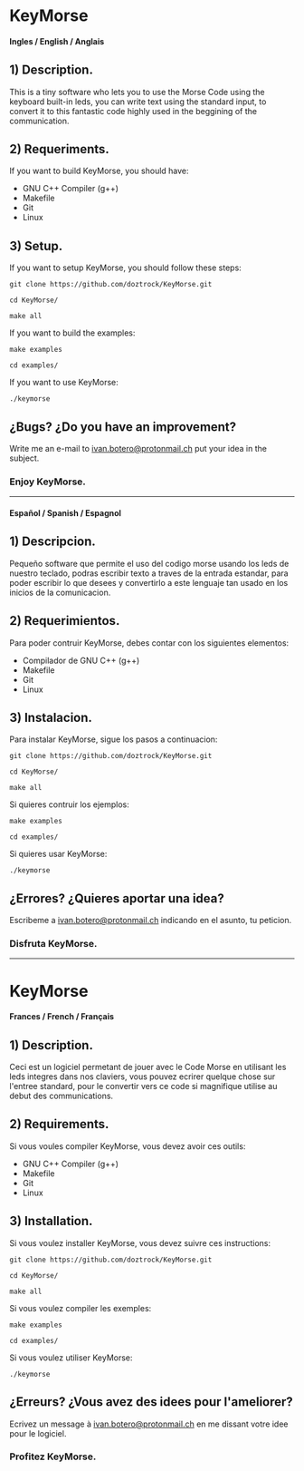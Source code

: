 # KeyMorse

#### Ingles / English / Anglais

## 1) Description.

This is a tiny software who lets you to use the Morse Code using the keyboard built-in leds, you can write text using the standard input, to convert it to this fantastic code highly used  in the beggining of the communication.

## 2) Requeriments.

If you want to build KeyMorse, you should have: 

- GNU C++ Compiler (g++)
- Makefile
- Git
- Linux

## 3) Setup.

If you want to setup KeyMorse, you should follow these steps:

`git clone https://github.com/doztrock/KeyMorse.git`

`cd KeyMorse/`

`make all`

If you want to build the examples:

`make examples`

`cd examples/`

If you want to use KeyMorse:

`./keymorse`



## ¿Bugs? ¿Do you have an improvement?

Write me an e-mail to <ivan.botero@protonmail.ch> put your idea in the subject.
### Enjoy KeyMorse.





* * *




#### Español / Spanish / Espagnol

## 1) Descripcion.

Pequeño software que permite el uso del codigo morse usando los leds de nuestro teclado, podras escribir texto a traves de la entrada estandar, para poder escribir lo que desees y convertirlo a este lenguaje tan usado en los inicios de la comunicacion.

## 2) Requerimientos.

Para poder contruir KeyMorse, debes contar con los siguientes elementos:

- Compilador de GNU C++ (g++)
- Makefile
- Git
- Linux

## 3) Instalacion.

Para instalar KeyMorse, sigue los pasos a continuacion:

`git clone https://github.com/doztrock/KeyMorse.git`

`cd KeyMorse/`

`make all`

Si quieres contruir los ejemplos:

`make examples`

`cd examples/`

Si quieres usar KeyMorse:

`./keymorse`



## ¿Errores? ¿Quieres aportar una idea?

Escribeme a <ivan.botero@protonmail.ch> indicando en el asunto, tu peticion.
### Disfruta KeyMorse.




* * *



# KeyMorse

#### Frances / French / Français

## 1) Description.

Ceci est un logiciel permetant de jouer avec le Code Morse en utilisant les leds integres dans nos claviers, vous pouvez ecrirer quelque chose sur l'entree standard, pour le convertir vers ce code si magnifique utilise au debut des communications.

## 2) Requirements.

Si vous voules compiler KeyMorse, vous devez avoir ces outils:

- GNU C++ Compiler (g++)
- Makefile
- Git
- Linux

## 3) Installation.

Si vous voulez installer KeyMorse, vous devez suivre ces instructions:

`git clone https://github.com/doztrock/KeyMorse.git`

`cd KeyMorse/`

`make all`

Si vous voulez compiler les exemples:

`make examples`

`cd examples/`

Si vous voulez utiliser KeyMorse:

`./keymorse`



## ¿Erreurs? ¿Vous avez des idees pour l'ameliorer?

Ecrivez un message à <ivan.botero@protonmail.ch> en me dissant votre idee pour le logiciel.
### Profitez KeyMorse.
